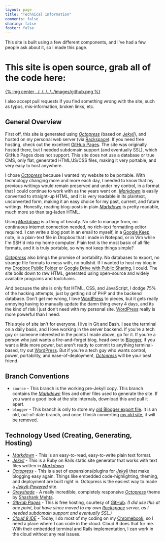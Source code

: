 ```yaml
---
layout: page
title: "Technical Information"
comments: false
sharing: false
footer: false
---
```


This site is built using a few different components, and I've had a few people ask about it, so I made this page.

# This site is open source, grab all of the code here:

[{% img center ../../../../../images/github.png %}](https://github.com/samurailink3/samurailink3.com/tree/source)

I also accept pull requests if you find something wrong with the site, such as typos, mis-information, broken links, etc.

## General Overview

First off, this site is generated using [_Octopress_](http://octopress.org/) (based on [_Jekyll_](https://github.com/mojombo/jekyll)), and hosted on my personal web server (via [Rackspace](http://www.rackspace.com/)). If you need free hosting, check out the excellent [GitHub Pages](http://pages.github.com/). The site was originally hosted there, but I needed subdomain support (and eventually SSL), which GitHub Pages does not support. This site does not use a database or true CMS, only flat, generated HTML/JS/CSS files, making it very portable, and very easy to host anywhere.

I chose [_Octopress_](http://octopress.org/) because I wanted my website to be portable. With technology changing more and more each day, I needed to know that my previous writings would remain preserved and under my control, in a format that I could continue to work with as the years went on. [_Markdown_](http://daringfireball.net/projects/markdown/) is easily converted to straight-up HTML, and it is very readable in its plaintext, unconverted form, making it an easy choice for my past, current, and future writings. Honestly, reading blog-posts in plain [_Markdown_](http://daringfireball.net/projects/markdown/) is pretty readable, much more so than tag-laden HTML.

Using [_Markdown_](http://daringfireball.net/projects/markdown/) is a thing of beauty. No site to manage from, no continuous internet connection needed, no rich-text formatting editor required. I can write a blog post in an email to myself, in a [Google Keep](https://drive.google.com/keep/) note, in a plain-text file in Dropbox that I made in Notepad, or in Vim while I'm SSH'd into my home computer. Plain text is the most basic of all file formats, and it is truly portable, so why not keep things simple?

[_Octopress_](http://octopress.org/) also brings the promise of portability. No databases to export, no strange file formats to mess with, no bullshit. If I wanted to host my blog in my [Dropbox Public Folder](https://www.dropbox.com/help/16/en) or [Google Drive with Public Sharing](https://support.google.com/drive/bin/answer.py?hl=en&answer=2494822), I could. The site boils down to raw HTML, generated using open-source and widely available programs and toolchains.

And because the site is only flat HTML, CSS, and JavaScript, I dodge 75% of the hacking attempts, just by getting rid of PHP and the backend database. Don't get me wrong, I love [WordPress](http://wordpress.org/) to pieces, but it gets really annoying having to manually update the damn thing every 4 days, and its the kind of risk I just don't need with my personal site. [WordPress](http://wordpress.org/) really is more powerful than I need.

This style of site isn't for everyone. I live in Git and Bash. I see the terminal on a daily basis, and I love working in the server backend. If you're a tech guy or someone interested in the points I made above, go for it. If you're a person who just wants a fire-and-forget blog, head over to [Blogger](http://www.blogger.com/start?hl=en), if you want a little more power, but aren't ready to commit to anything terminal-based, try out [WordPress](http://wordpress.org/). But if you're a tech guy who wants control, power, portability, and ease-of-deployment, [_Octopress_](http://octopress.org/) will be your best friend.

## Branch Conventions

* `source` - This branch is the working pre-Jekyll copy. This branch contains the [_Markdown_](http://daringfireball.net/projects/markdown/) files and other files used to generate the site. If you want a good look at the site internals, download this and pull it apart.
* `blogger` - This branch is only to store my [old Blogger export file](https://github.com/samurailink3/samurailink3.com/blob/blogger/blog-01-29-2013.xml). It is an old, out-of-date branch, and once I finish converting [my old site](http://samurailink3.blogspot.com/), it will be removed.

## Technology Used (Creating, Generating, Hosting)

* [_Markdown_](http://daringfireball.net/projects/markdown/) - This is an easy-to-read, easy-to-write plain text format.
* [_Jekyll_](https://github.com/mojombo/jekyll) - This is a Ruby on Rails static site generator that works with text files written in [_Markdown_](http://daringfireball.net/projects/markdown/)
* [_Octopress_](http://octopress.org/) - This is a set of expansions/plugins for [_Jekyll_](https://github.com/mojombo/jekyll) that make blogging easy again. Things like embedded code-highlighting, theming, and deployment are built right in. Octopress is the easiest way to made a [_Jekyll-Powered_](https://github.com/mojombo/jekyll) site.
* [_Greyshade_](https://github.com/shashankmehta/greyshade) - A really incredible, completely responsive [_Octopress_](http://octopress.org/) theme by [Shashank Mehta](http://shashankmehta.in/).
* [_GitHub Pages_](http://pages.github.com/) - This is free hosting, courtesy of [GitHub](https://github.com/). _(I did use this at one point, but have since moved to my own [Rackspace](http://www.rackspace.com/) server, as I needed subdomain support and eventually SSL.)_
* [_Cloud 9 IDE_](https://c9.io/) - Today, I do most of my coding on my [Chromebook](http://www.google.com/intl/en/chrome/devices/), so I need a place where I can code in the cloud. Cloud 9 does that for me. With their embedded terminal and Rails implementation, I can work in the cloud without any real issues.